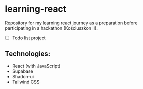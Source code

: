 # learning-react 

Repository for my learning react journey as a preparation before participating in a hackathon (Kościuszkon II).      
- [ ]  Todo list project

## Technologies: 
 - React (with JavaScript)
 - Supabase
 - Shadcn-ui
 - Tailwind CSS
